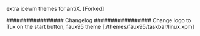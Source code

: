extra icewm themes for antiX.  [Forked]


################# Changelog #################
Change logo to Tux on the start button, faux95 theme  [./themes/faux95/taskbar/linux.xpm]
